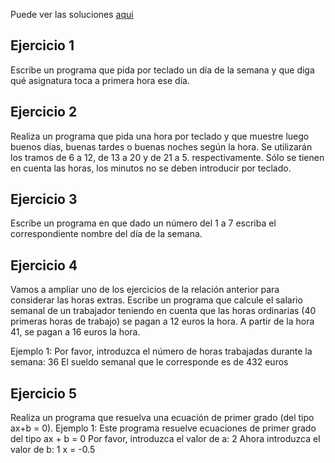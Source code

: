 Puede ver las soluciones [aqui](https://github.com/eliseodesign/apuntes-java/blob/main/Soluciones_2.java)

## Ejercicio 1

Escribe un programa que pida por teclado un día de la semana y que diga qué
asignatura toca a primera hora ese día.

## Ejercicio 2

Realiza un programa que pida una hora por teclado y que muestre luego buenos
días, buenas tardes o buenas noches según la hora. Se utilizarán los tramos de
6 a 12, de 13 a 20 y de 21 a 5. respectivamente. Sólo se tienen en cuenta las
horas, los minutos no se deben introducir por teclado.

## Ejercicio 3

Escribe un programa en que dado un número del 1 a 7 escriba el correspondiente
nombre del día de la semana.

## Ejercicio 4

Vamos a ampliar uno de los ejercicios de la relación anterior para considerar
las horas extras. Escribe un programa que calcule el salario semanal de un
trabajador teniendo en cuenta que las horas ordinarias (40 primeras horas de
trabajo) se pagan a 12 euros la hora. A partir de la hora 41, se pagan a 16 euros
la hora.

Ejemplo 1:
Por favor, introduzca el número de horas trabajadas durante la semana: 36
El sueldo semanal que le corresponde es de 432 euros

## Ejercicio 5

Realiza un programa que resuelva una ecuación de primer grado (del tipo ax+b =
0).
Ejemplo 1:
Este programa resuelve ecuaciones de primer grado del tipo ax + b = 0
Por favor, introduzca el valor de a: 2
Ahora introduzca el valor de b: 1
x = -0.5
